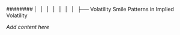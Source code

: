 ######## |   |   |   |   |   |   |   ├── Volatility Smile Patterns in Implied Volatility

*Add content here*